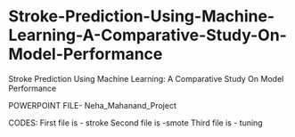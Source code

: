 # Stroke-Prediction-Using-Machine-Learning-A-Comparative-Study-On-Model-Performance
Stroke Prediction Using Machine Learning: A Comparative Study On Model Performance



POWERPOINT FILE- Neha_Mahanand_Project

CODES:
First file is - stroke
Second file is -smote
Third file is - tuning
